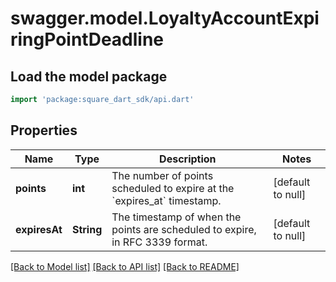 # swagger.model.LoyaltyAccountExpiringPointDeadline

## Load the model package
```dart
import 'package:square_dart_sdk/api.dart'
```

## Properties
Name | Type | Description | Notes
------------ | ------------- | ------------- | -------------
**points** | **int** | The number of points scheduled to expire at the &#x60;expires_at&#x60; timestamp. | [default to null]
**expiresAt** | **String** | The timestamp of when the points are scheduled to expire, in RFC 3339 format. | [default to null]

[[Back to Model list]](../README.md#documentation-for-models) [[Back to API list]](../README.md#documentation-for-api-endpoints) [[Back to README]](../README.md)

